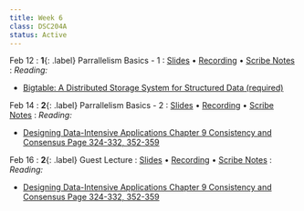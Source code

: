 ```yaml
---
title: Week 6
class: DSC204A
status: Active
---
```


Feb 12
: **1**{: .label} Parrallelism Basics - 1
  : [Slides](assets/slides/14_parallelism-1.pdf) &#8226; [Recording](https://podcast.ucsd.edu/watch/wi24/dsc204a_a00/15) &#8226; [Scribe Notes](#)
: *Reading:*
* [Bigtable: A Distributed Storage System for Structured Data (required)](https://static.googleusercontent.com/media/research.google.com/zh-CN//archive/bigtable-osdi06.pdf)



Feb 14
: **2**{: .label} Parrallelism Basics - 2 
  : [Slides](#) &#8226; [Recording](#) &#8226; [Scribe Notes](#)
: *Reading:* 
* [Designing Data-Intensive Applications Chapter 9 Consistency and Consensus Page 324-332, 352-359](https://drive.google.com/drive/folders/1MpKFgCy9CHFVZEXnizZ8JLM7DTU2sTwd?usp=sharing)




Feb 16
: **2**{: .label} Guest Lecture
  : [Slides](#) &#8226; [Recording](#) &#8226; [Scribe Notes](#)
: *Reading:* 
* [Designing Data-Intensive Applications Chapter 9 Consistency and Consensus Page 324-332, 352-359](https://drive.google.com/drive/folders/1MpKFgCy9CHFVZEXnizZ8JLM7DTU2sTwd?usp=sharing)
